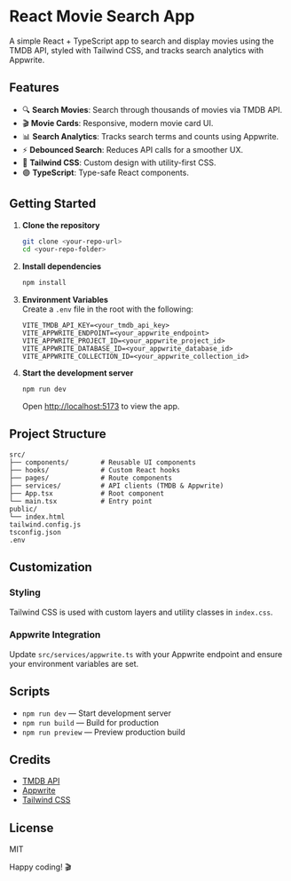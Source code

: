 # React Movie Search App

A simple React + TypeScript app to search and display movies using the TMDB API, styled with Tailwind CSS, and tracks search analytics with Appwrite.

## Features
- 🔍 **Search Movies**: Search through thousands of movies via TMDB API.
- 🎬 **Movie Cards**: Responsive, modern movie card UI.
- 📊 **Search Analytics**: Tracks search terms and counts using Appwrite.
- ⚡ **Debounced Search**: Reduces API calls for a smoother UX.
- 🎨 **Tailwind CSS**: Custom design with utility-first CSS.
- 🟣 **TypeScript**: Type-safe React components.

## Getting Started
1. **Clone the repository**  
   ```bash
   git clone <your-repo-url>
   cd <your-repo-folder>
   ```
2. **Install dependencies**  
   ```bash
   npm install
   ```
3. **Environment Variables**  
   Create a `.env` file in the root with the following:
   ```
   VITE_TMDB_API_KEY=<your_tmdb_api_key>
   VITE_APPWRITE_ENDPOINT=<your_appwrite_endpoint>
   VITE_APPWRITE_PROJECT_ID=<your_appwrite_project_id>
   VITE_APPWRITE_DATABASE_ID=<your_appwrite_database_id>
   VITE_APPWRITE_COLLECTION_ID=<your_appwrite_collection_id>
   ```
4. **Start the development server**  
   ```bash
   npm run dev
   ```
   Open [http://localhost:5173](http://localhost:5173) to view the app.

## Project Structure
```
src/
├── components/        # Reusable UI components
├── hooks/             # Custom React hooks
├── pages/             # Route components
├── services/          # API clients (TMDB & Appwrite)
├── App.tsx            # Root component
└── main.tsx           # Entry point
public/
└── index.html
tailwind.config.js
tsconfig.json
.env
```

## Customization

### Styling
Tailwind CSS is used with custom layers and utility classes in `index.css`.

### Appwrite Integration
Update `src/services/appwrite.ts` with your Appwrite endpoint and ensure your environment variables are set.

## Scripts
- `npm run dev` — Start development server  
- `npm run build` — Build for production  
- `npm run preview` — Preview production build  

## Credits
- [TMDB API](https://developers.themoviedb.org/)  
- [Appwrite](https://appwrite.io/)  
- [Tailwind CSS](https://tailwindcss.com/)  

## License
MIT

Happy coding! 🎬
